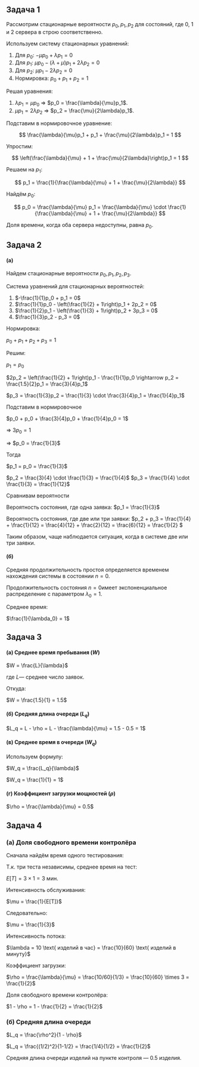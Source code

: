 ## Задача 1

Рассмотрим стационарные вероятности $p_0, p_1, p_2$ для состояний, где 0, 1 и 2 сервера в строю соответственно.

Используем систему стационарных уравнений:

1. Для $p_0$: $-\mu p_0 + \lambda p_1 = 0$
2. Для $p_1$: $\mu p_0 - (\lambda + \mu)p_1 + 2\lambda p_2 = 0$
3. Для $p_2$: $\mu p_1 - 2\lambda p_2 = 0$
4. Нормировка: $p_0 + p_1 + p_2 = 1$

Решая уравнения:

1. $\lambda p_1 = \mu p_0$ => $p_0 = \frac{\lambda}{\mu}p_1$.
2. $\mu p_1 = 2\lambda p_2$ => $p_2 = \frac{\mu}{2\lambda}p_1$.

Подставим в нормировочное уравнение:

$$
\frac{\lambda}{\mu}p_1 + p_1 + \frac{\mu}{2\lambda}p_1 = 1
$$

Упростим:

$$
\left(\frac{\lambda}{\mu} + 1 + \frac{\mu}{2\lambda}\right)p_1 = 1
$$

Решаем на $p_1$:

$$
p_1 = \frac{1}{\frac{\lambda}{\mu} + 1 + \frac{\mu}{2\lambda}}
$$

Найдём $p_0$:

$$
p_0 = \frac{\lambda}{\mu} p_1 = \frac{\lambda}{\mu} \cdot \frac{1}{\frac{\lambda}{\mu} + 1 + \frac{\mu}{2\lambda}}
$$

Доля времени, когда оба сервера недоступны, равна $p_0$.

## Задача 2

#### (а)

Найдем стационарные вероятности $p_0, p_1, p_2, p_3$.

Система уравнений для стационарных вероятностей:

1. $-\frac{1}{1}p_0 + p_1 = 0$
2. $\frac{1}{1}p_0 - \left(\frac{1}{2} + 1\right)p_1 + 2p_2 = 0$
3. $\frac{1}{2}p_1 - \left(\frac{1}{3} + 1\right)p_2 + 3p_3 = 0$
4. $\frac{1}{3}p_2 - p_3 = 0$

Нормировка:

$p_0 + p_1 + p_2 + p_3 = 1$

Решим:

$p_1 = p_0$

$2p_2 = \left(\frac{1}{2} + 1\right)p_1 - \frac{1}{1}p_0 \rightarrow p_2 = \frac{1.5}{2}p_1 = \frac{3}{4}p_1$

$p_3 = \frac{1}{3}p_2 = \frac{1}{3} \cdot \frac{3}{4}p_1 = \frac{1}{4}p_1$

Подставим в нормировочное

$p_0 + p_0 + \frac{3}{4}p_0 + \frac{1}{4}p_0 = 1$

⇒
$3p_0 = 1$

⇒
$p_0 = \frac{1}{3}$

Тогда

$p_1 = p_0 = \frac{1}{3}$

$p_2 = \frac{3}{4} \cdot \frac{1}{3} = \frac{1}{4}$
$p_3 = \frac{1}{4} \cdot \frac{1}{3} = \frac{1}{12}$

Сравнивам вероятности

Вероятность состояния, где одна заявка:
$p_1 = \frac{1}{3}$

Вероятность состояния, где две или три заявки:
$p_2 + p_3 = \frac{1}{4} + \frac{1}{12} = \frac{4}{12} + \frac{2}{12} = \frac{6}{12} = \frac{1}{2} $

Таким образом, чаще наблюдается ситуация, когда в системе две или три заявки.

#### (б)

Средняя продолжительность простоя определяется временем нахождения системы в состоянии $n = 0$.

Продолжительность состояния $n = 0$имеет экспоненциальное распределение с параметром $\lambda_0 = 1$.

Среднее время:

$\frac{1}{\lambda_0} = 1$

## Задача 3

#### (а) Среднее время пребывания $(W)$

$W = \frac{L}{\lambda}$

где $L$— среднее число заявок.

Откуда:

$W = \frac{1.5}{1} = 1.5$

#### (б) Средняя длина очереди $(L_q)$

$L_q = L - \rho = L - \frac{\lambda}{\mu} = 1.5 - 0.5 = 1$

#### (в) Среднее время в очереди $(W_q)$

Используем формулу:

$W_q = \frac{L_q}{\lambda}$

$W_q = \frac{1}{1} = 1$

#### (г) Коэффициент загрузки мощностей $(\rho)$

$\rho = \frac{\lambda}{\mu} = 0.5$

## Задача 4

### (а) Доля свободного времени контролёра

Сначала найдём время одного тестирования:

Т.к. три теста независимы, среднее время на тест:

$E[T] = 3 \times 1 = 3 \text{ мин.}$

Интенсивность обслуживания:

$\mu = \frac{1}{E[T]}$

Следовательно:

$\mu = \frac{1}{3}$

Интенсивность потока:

$\lambda = 10 \text{ изделий в час} = \frac{10}{60} \text{ изделий в минуту}$

Коэффициент загрузки:

$\rho = \frac{\lambda}{\mu} = \frac{10/60}{1/3} = \frac{10}{60} \times 3 = \frac{1}{2}$

Доля свободного времени контролёра:

$1 - \rho = 1 - \frac{1}{2} = \frac{1}{2}$

### (б) Средняя длина очереди

$L_q = \frac{\rho^2}{1 - \rho}$

$L_q = \frac{(1/2)^2}{1-1/2} = \frac{1/4}{1/2} = \frac{1}{2}$

Средняя длина очереди изделий на пункте контроля — $0.5$ изделия.

